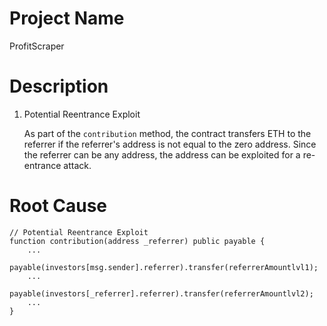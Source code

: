 # Project Name
ProfitScraper

# Description
1. Potential Reentrance Exploit
    
    As part of the `contribution` method, the contract transfers ETH to the referrer if the referrer's address is not equal to the zero address. Since the referrer can be any address, the address can be exploited for a re-entrance attack.

# Root Cause
```solidity
// Potential Reentrance Exploit
function contribution(address _referrer) public payable {
    ...
    payable(investors[msg.sender].referrer).transfer(referrerAmountlvl1);
    ...
    payable(investors[_referrer].referrer).transfer(referrerAmountlvl2);
    ...
}